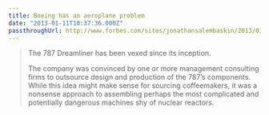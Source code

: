 ```yaml
---
title: Boeing has an aeroplane problem
date: "2013-01-11T10:37:36.000Z"
passthroughUrl: http://www.forbes.com/sites/jonathansalembaskin/2013/01/10/boeing-has-an-airplane-problem-not-a-pr-problem/
---
```


> The 787 Dreamliner has been vexed since its inception.
> 
> The company was convinced by one or more management consulting firms to outsource design and production of the 787’s components. While this idea might make sense for sourcing coffeemakers, it was a nonsense approach to assembling perhaps the most complicated and potentially dangerous machines shy of nuclear reactors.